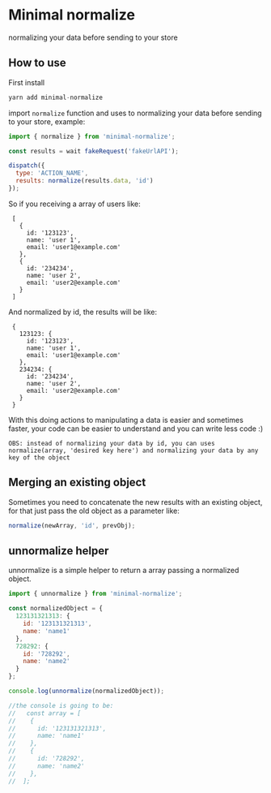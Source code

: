 # Minimal normalize
normalizing your data before sending to your store

## How to use 

First install

```js
yarn add minimal-normalize
```

import `normalize` function and uses to normalizing your data before sending to your store, example:

```js
import { normalize } from 'minimal-normalize';

const results = wait fakeRequest('fakeUrlAPI');

dispatch({
  type: 'ACTION_NAME',
  results: normalize(results.data, 'id')
});

```

So if you receiving a array of users like:

```
 [
   {
     id: '123123',
     name: 'user 1',
     email: 'user1@example.com'
   },
   {
     id: '234234',
     name: 'user 2',
     email: 'user2@example.com'
   }
 ]
```

And normalized by id, the results will be like:

```
 {
   123123: {
     id: '123123',
     name: 'user 1',
     email: 'user1@example.com'
   },
   234234: {
     id: '234234',
     name: 'user 2',
     email: 'user2@example.com'
   }
 }

```
With this doing actions to manipulating a data is easier and sometimes faster, your code can be easier to understand and you can write less code :)

`OBS: instead of normalizing your data by id, you can uses normalize(array, 'desired key here') and normalizing your data by any key of the object`

## Merging an existing object

Sometimes you need to concatenate the new results with an existing object, for that just pass the old object as a parameter like:

```js
normalize(newArray, 'id', prevObj);
```

## unnormalize helper

unnormalize is a simple helper to return a array passing a normalized object.

```js
import { unnormalize } from 'minimal-normalize';

const normalizedObject = {
  123131321313: {
    id: '123131321313',
    name: 'name1'
  },
  728292: {
    id: '728292',
    name: 'name2'
  }
};

console.log(unnormalize(normalizedObject));

//the console is going to be:
//   const array = [
//    {
//      id: '123131321313',
//      name: 'name1'
//    },
//    {
//      id: '728292',
//      name: 'name2'
//    },
//  ];

```
